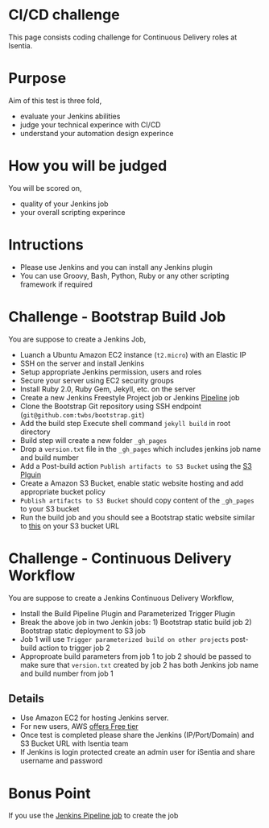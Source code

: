 # CI/CD challenge
This page consists coding challenge for Continuous Delivery roles at Isentia.

# Purpose
Aim of this test is three fold,

- evaluate your Jenkins abilities 
- judge your technical experince with CI/CD
- understand your automation design experince 

# How you will be judged
You will be scored on,

- quality of your Jenkins job
- your overall scripting experince

# Intructions

- Please use Jenkins and you can install any Jenkins plugin
- You can use Groovy, Bash, Python, Ruby or any other scripting framework if required


# Challenge - Bootstrap Build Job

You are suppose to create a Jenkins Job,

- Luanch a Ubuntu Amazon EC2 instance (`t2.micro`) with an Elastic IP
- SSH on the server and install Jenkins
- Setup appropriate Jenkins permission, users and roles
- Secure your server using EC2 security groups
- Install Ruby 2.0, Ruby Gem, Jekyll, etc. on the server
- Create a new Jenkins Freestyle Project job or Jenkins [Pipeline](https://wiki.jenkins-ci.org/display/JENKINS/Pipeline+Plugin) job
- Clone the Bootstrap Git repository using SSH endpoint (`git@github.com:twbs/bootstrap.git`)
- Add the build step Execute shell command `jekyll build` in root directory
- Build step will create a new folder `_gh_pages`
- Drop a `version.txt` file in the `_gh_pages` which includes jenkins job name and build number
- Add a Post-build action `Publish artifacts to S3 Bucket` using the [S3 Plguin](https://wiki.jenkins-ci.org/display/JENKINS/S3+Plugin)
- Create a Amazon S3 Bucket, enable static website hosting and add appropriate bucket policy
- `Publish artifacts to S3 Bucket` should copy content of the `_gh_pages` to your S3 bucket
- Run the build job and you should see a Bootstrap static website similar to [this](http://getbootstrap.com/) on your S3 bucket URL

# Challenge - Continuous Delivery Workflow

You are suppose to create a Jenkins Continuous Delivery Workflow,

- Install the Build Pipeline Plugin and Parameterized Trigger Plugin
- Break the above job in two Jenkin jobs: 1) Bootstrap static build job 2) Bootstrap static deployment to S3 job
- Job 1 will use `Trigger parameterized build on other projects` post-build action to trigger job 2
- Approproate build parameters from job 1 to job 2 should be passed to make sure that `version.txt` created by job 2 has both Jenkins job name and build number from job 1

## Details

- Use Amazon EC2 for hosting Jenkins server. 
- For new users, AWS [offers Free tier](https://aws.amazon.com/free/)
- Once test is completed please share the Jenkins (IP/Port/Domain) and S3 Bucket URL with Isentia team
- If Jenkins is login protected create an admin user for iSentia and share username and password

# Bonus Point
If you use the [Jenkins Pipeline job](https://github.com/jenkinsci/workflow-plugin/blob/master/TUTORIAL.md) to create the job
